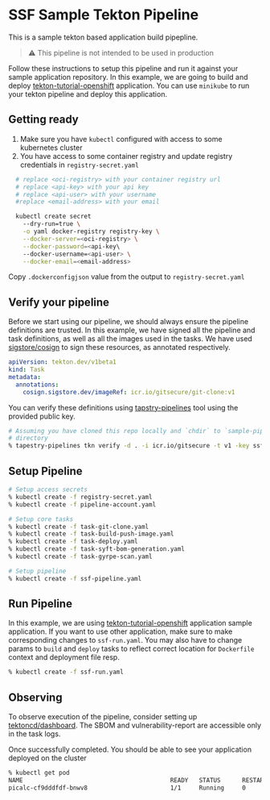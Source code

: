 # SSF Sample Tekton Pipeline

This is a sample tekton based application build pipepline.

> :warning: This pipeline is not intended to be used in production

Follow these instructions to setup this pipeline and run it against your sample
application repository.
In this example, we are going to build and deploy
[tekton-tutorial-openshift](https://github.com/IBM/tekton-tutorial-openshift)
application.
You can use `minikube` to run your tekton pipeline and deploy this application.

## Getting ready

1. Make sure you have `kubectl` configured with access to some kubernetes
  cluster
2. You have access to some container registry and update registry credentials
in `registry-secret.yaml`

```bash
  # replace <oci-registry> with your container registry url
  # replace <api-key> with your api key
  # replace <api-user> with your username
  #replace <email-address> with your email

  kubectl create secret  
    --dry-run=true \
    -o yaml docker-registry registry-key \
    --docker-server=<oci-registry> \
    --docker-password=<api-key\ 
    --docker-username=<api-user> \
    --docker-email=<email-address>
```

Copy `.dockerconfigjson` value from the output to `registry-secret.yaml`

## Verify your pipeline

Before we start using our pipeline, we should always ensure the pipeline
definitions are trusted. In this example, we have signed all the pipeline
and task definitions, as well as all the images used in the tasks.
We have used [sigstore/cosign](https://github.com/sigstore/cosign) to sign
these resources, as annotated respectively.

```yaml
apiVersion: tekton.dev/v1beta1
kind: Task
metadata:
  annotations:
    cosign.sigstore.dev/imageRef: icr.io/gitsecure/git-clone:v1
```

You can verify these definitions using
[tapstry-pipelines](https://github.com/tap8stry/tapestry-pipelines) tool using
the provided public key.

```bash
# Assuming you have cloned this repo locally and `chdir` to `sample-pipeline` 
# directory
% tapestry-pipelines tkn verify -d . -i icr.io/gitsecure -t v1 -key ssf-verify.pub
```

## Setup Pipeline

```bash
# Setup access secrets
% kubectl create -f registry-secret.yaml
% kubectl create -f pipeline-account.yaml

# Setup core tasks
% kubectl create -f task-git-clone.yaml
% kubectl create -f task-build-push-image.yaml
% kubectl create -f task-deploy.yaml
% kubectl create -f task-syft-bom-generation.yaml
% kubectl create -f task-gyrpe-scan.yaml

# Setup pipeline
% kubectl create -f ssf-pipeline.yaml
```

## Run Pipeline

In this example, we are using
[tekton-tutorial-openshift](https://github.com/IBM/tekton-tutorial-openshift)
application sample application. If you want to use other application,
make sure to make corresponding changes to `ssf-run.yaml`.
You may also have to change params to `build` and `deploy` tasks
to reflect correct location for `Dockerfile` context and deployment file resp.

```bash
% kubectl create -f ssf-run.yaml
```

## Observing

To observe execution of the pipeline, consider setting up
[tektoncd/dashboard](https://github.com/tektoncd/dashboard).
The SBOM and vulnerability-report are accessible only in the task logs.

Once successfully completed. You should be able to see your application
deployed on the cluster

```bash
% kubectl get pod
NAME                                         READY   STATUS      RESTARTS   AGE
picalc-cf9dddfdf-bnwv8                       1/1     Running     0          59m
